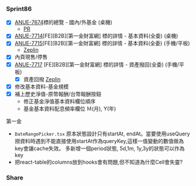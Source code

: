 ### Sprint86
* [x] [ANUE-7674](https://cnyesrd.atlassian.net/browse/ANUE-7674)標的總覽 - 國內/外基金 (桌機)
	* [PR](https://gitlab.cnyes.cool/anue/frontend/fe-b2b-first-life/-/merge_requests/43)
* [x] [ANUE-7714](https://cnyesrd.atlassian.net/browse/ANUE-7714)[FE][B2B][第一金財富網] 標的詳情 - 基本資料(全委) (桌機) 
* [x] [ANUE-7715](https://cnyesrd.atlassian.net/browse/ANUE-7715)[FE][B2B][第一金財富網] 標的詳情 - 基本資料(全委) (手機/平板)
	* [Zeplin](https://app.zeplin.io/project/631efe7e3cc85c125767c1f6/screen/6344f330ca51796eed0bddde)
* [x] 內頁現售/停售
* [x] [ANUE-7717](https://cnyesrd.atlassian.net/browse/ANUE-7717) [FE][B2B][第一金財富網] 標的詳情 - 資產撥回(全委) (手機/平板)
	* [x] 資產回撥 [Zeplin](https://app.zeplin.io/project/631efe7e3cc85c125767c1f6/screen/6344f331aea1d66d01d77ef6) 
 * [x] 修改基本資料-基金規模
* [x] 補上歷史淨值-原幣報酬/台幣報酬按鈕 
	* 修正基金淨值基本資料欄位順序
	* 基金基本資料配息頻率欄位 Ｍ(月), Y(年)

第一金
* `DateRangePicker.tsx`
	原本狀態設計只有startAt, endAt。當要使用useQuery撈資料時遇到不能直接使用startAt作為queryKey,這樣一值變動的數值做為key會讓cache失效。
	多新增一個period狀態, 5d,1m, 1y,3y的狀態可以作為key
* 把react-table的columns放到hooks會有問題,但不知道為什麼Cell會失靈?
	

### Share
